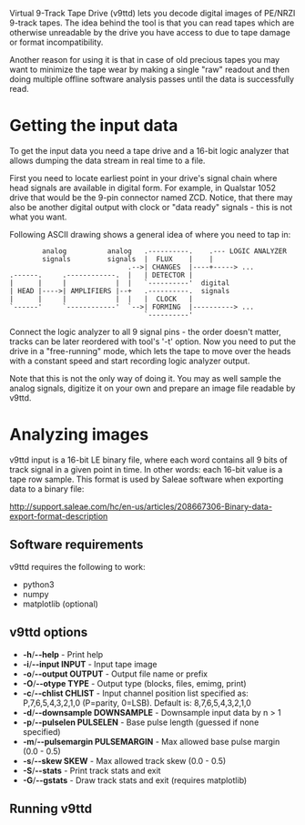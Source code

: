 
Virtual 9-Track Tape Drive (v9ttd) lets you decode digital images of PE/NRZI
9-track tapes. The idea behind the tool is that you can read tapes which are
otherwise unreadable by the drive you have access to due to tape damage
or format incompatibility.

Another reason for using it is that in case of old precious tapes you may want to
minimize the tape wear by making a single "raw" readout and then doing multiple offline
software analysis passes until the data is successfully read.

# Getting the input data

To get the input data you need a tape drive and a 16-bit logic analyzer that allows dumping the data
stream in real time to a file.

First you need to locate earliest point in your drive's signal chain where head signals are available
in digital form. For example, in Qualstar 1052 drive that would be the 9-pin connector named ZCD.
Notice, that there
may also be another digital output with clock or "data ready" signals - this is not what you want.

Following ASCII drawing shows a general idea of where you need to tap in:

            analog          analog   .----------.    .--- LOGIC ANALYZER
            signals         signals  |  FLUX    |    |
                                 .-->| CHANGES  |----+-----> ...
    .------.     .------------.  |   | DETECTOR |
    |      |     |            |  |   `----------'  digital
    | HEAD |---->| AMPLIFIERS |--+   .----------.  signals
    |      |     |            |  |   |  CLOCK   |
    `------'     `------------'  `-->| FORMING  |----------> ...
                                     `----------'

Connect the logic analyzer to all 9 signal pins - the order doesn't matter, tracks can be later reordered with
tool's '-t' option. Now you need to put the drive in a "free-running" mode, which lets the tape
to move over the heads with a constant speed and start recording logic analyzer output.

Note that this is not the only way of doing it. You may as well sample the analog signals,
digitize it on your own and prepare an image file readable by v9ttd.

# Analyzing images

v9ttd input is a 16-bit LE binary file, where each word contains all 9 bits
of track signal in a given point in time. In other words: each 16-bit value is a
tape row sample. This format is used by Saleae software when exporting data to a binary file:

http://support.saleae.com/hc/en-us/articles/208667306-Binary-data-export-format-description

## Software requirements

v9ttd requires the following to work:

* python3
* numpy
* matplotlib (optional)

## v9ttd options

* **-h**/**--help** - Print help
* **-i**/**--input INPUT** - Input tape image
* **-o**/**--output OUTPUT** - Output file name or prefix
* **-O**/**--otype TYPE** - Output type (blocks, files, emimg, print)
* **-c**/**--chlist CHLIST** - Input channel position list specified as: P,7,6,5,4,3,2,1,0 (P=parity, 0=LSB). Default is: 8,7,6,5,4,3,2,1,0
* **-d**/**--downsample DOWNSAMPLE** - Downsample input data by n > 1
* **-p**/**--pulselen PULSELEN** - Base pulse length (guessed if none specified)
* **-m**/**--pulsemargin PULSEMARGIN** -  Max allowed base pulse margin (0.0 - 0.5)
* **-s**/**--skew SKEW** - Max allowed track skew (0.0 - 0.5)
* **-S**/**--stats** - Print track stats and exit
* **-G**/**--gstats** - Draw track stats and exit (requires matplotlib)

## Running v9ttd


